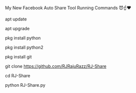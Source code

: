 My New Facebook Auto Share Tool Running Commands 😈☝❤

apt update


apt upgrade


pkg install python


pkg install python2


pkg install git


git clone https://github.com/RJRajuRazz/RJ-Share

cd RJ-Share

python RJ-Share.py
